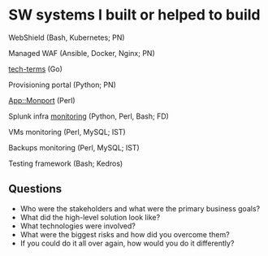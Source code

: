 # SW systems I built or helped to build

WebShield (Bash, Kubernetes; PN)

Managed WAF (Ansible, Docker, Nginx; PN)

[tech-terms](https://github.com/jreisinger/tech-terms) (Go)

Provisioning portal (Python; PN)

[App::Monport](https://github.com/jreisinger/monitor2) (Perl)

Splunk infra [monitoring](https://github.com/jreisinger/monitor2) (Python, Perl, Bash; FD)

VMs monitoring (Perl, MySQL; IST)

Backups monitoring (Perl, MySQL; IST)

Testing framework (Bash; Kedros)

## Questions

* Who were the stakeholders and what were the primary business goals?
* What did the high-level solution look like?
* What technologies were involved?
* What were the biggest risks and how did you overcome them?
* If you could do it all over again, how would you do it differently?

